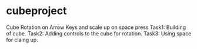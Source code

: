 # cubeproject
Cube Rotation on Arrow Keys and scale up on space press
 Task1: Building of cube.
 Task2: Adding controls to the cube for rotation.
 Task3: Using space for claing up.
